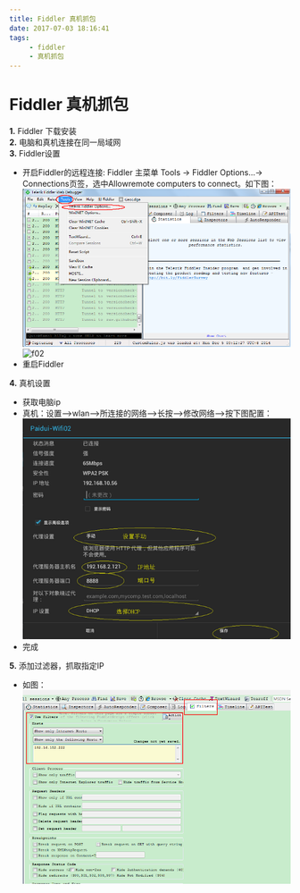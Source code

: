 ```yaml
---
title: Fiddler 真机抓包
date: 2017-07-03 18:16:41
tags: 
     - fiddler
     - 真机抓包
---
```


# Fiddler 真机抓包 #

**1.** Fiddler 下载安装  
**2.** 电脑和真机连接在同一局域网  
**3.** Fiddler设置  

- 开启Fiddler的远程连接: Fiddler 主菜单 Tools -> Fiddler Options…-> Connections页签，选中Allowremote computers to connect。如下图：![f01](/assets/img/fiddler/fiddler_img01.png) ![f02](/asset/img/fiddler/fiddler_img02.png) 
- 重启Fiddler  

**4.** 真机设置  

- 获取电脑ip
- 真机：设置-->wlan-->所连接的网络-->长按-->修改网络-->按下图配置： ![f03](/assets/img/fiddler/fiddler_img03.png) 
- 完成 

**5.** 添加过滤器，抓取指定IP

* 如图：![f04](/assets/img/fiddler/fiddler_img04.png)

